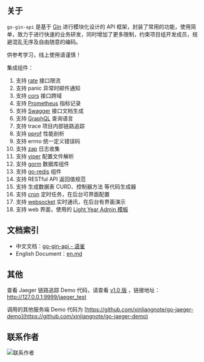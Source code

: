 ## 关于

`go-gin-api` 是基于 [Gin](https://github.com/gin-gonic/gin) 进行模块化设计的 API 框架，封装了常用的功能，使用简单，致力于进行快速的业务研发，同时增加了更多限制，约束项目组开发成员，规避混乱无序及自由随意的编码。

供参考学习，线上使用请谨慎！

集成组件：

1. 支持 [rate](https://golang.org/x/time/rate) 接口限流 
1. 支持 panic 异常时邮件通知 
1. 支持 [cors](https://github.com/rs/cors) 接口跨域 
1. 支持 [Prometheus](https://github.com/prometheus/client_golang) 指标记录 
1. 支持 [Swagger](https://github.com/swaggo/gin-swagger) 接口文档生成 
1. 支持 [GraphQL](https://github.com/99designs/gqlgen) 查询语言 
1. 支持 trace 项目内部链路追踪 
1. 支持 [pprof](https://github.com/gin-contrib/pprof) 性能剖析
1. 支持 errno 统一定义错误码 
1. 支持 [zap](https://go.uber.org/zap) 日志收集 
1. 支持 [viper](https://github.com/spf13/viper) 配置文件解析
1. 支持 [gorm](https://gorm.io/gorm) 数据库组件
1. 支持 [go-redis](https://github.com/go-redis/redis/v7) 组件
1. 支持 RESTful API 返回值规范
1. 支持 生成数据表 CURD、控制器方法 等代码生成器
1. 支持 [cron](https://github.com/jakecoffman/cron) 定时任务，在后台可界面配置
1. 支持 [websocket](https://github.com/gorilla/websocket) 实时通讯，在后台有界面演示
1. 支持 web 界面，使用的 [Light Year Admin 模板](https://gitee.com/yinqi/Light-Year-Admin-Using-Iframe)


## 文档索引

- 中文文档：[go-gin-api - 语雀](https://www.yuque.com/xinliangnote/go-gin-api/ngc3x5)
- English Document：[en.md](https://github.com/xinliangnote/go-gin-api/blob/master/en.md)

## 其他

查看 Jaeger 链路追踪 Demo 代码，请查看 [v1.0 版](https://github.com/xinliangnote/go-gin-api/releases/tag/v1.0) ，链接地址：http://127.0.0.1:9999/jaeger_test

调用的其他服务端 Demo 代码为 [https://github.com/xinliangnote/go-jaeger-demo](https://github.com/xinliangnote/go-jaeger-demo)

## 联系作者

![联系作者](https://i.loli.net/2021/07/02/cwiLQ13CRgJIS86.jpg)

